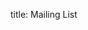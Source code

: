 title: Mailing List

<script async src="https://eocampaign1.com/form/6098b1b0-2863-11ef-a1c1-3d8abbcc411c.js" data-form="6098b1b0-2863-11ef-a1c1-3d8abbcc411c"></script>